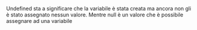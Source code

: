 Undefined sta a significare che la variabile è stata creata ma ancora non gli è stato assegnato nessun valore. Mentre null è un valore che è possibile assegnare ad una variabile
